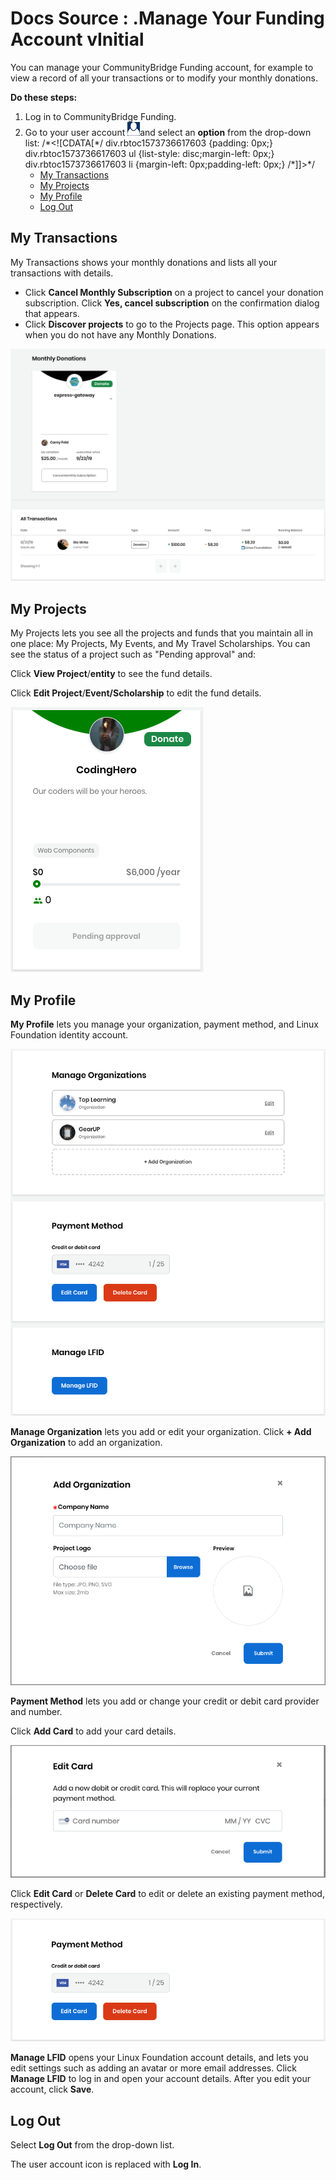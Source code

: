 # Docs Source : .Manage Your Funding Account vInitial

You can manage your CommunityBridge Funding account, for example to view a record of all your transactions or to modify your monthly donations.

**Do these steps:**

1. Log in to CommunityBridge Funding.
2. Go to your user account  ![](.gitbook/assets/7413795.png)and select an **option** from the drop-down list: /\*&lt;!\[CDATA\[\*/ div.rbtoc1573736617603 {padding: 0px;} div.rbtoc1573736617603 ul {list-style: disc;margin-left: 0px;} div.rbtoc1573736617603 li {margin-left: 0px;padding-left: 0px;}  /\*\]\]&gt;\*/
   * [My Transactions](docs-source-.manage-your-funding-account-vinitial.md#id-.ManageYourFundingAccountvInitial-MyTransactions)
   * [My Projects](docs-source-.manage-your-funding-account-vinitial.md#id-.ManageYourFundingAccountvInitial-MyProjects)
   * [My Profile](docs-source-.manage-your-funding-account-vinitial.md#id-.ManageYourFundingAccountvInitial-MyProfile)
   * [Log Out](docs-source-.manage-your-funding-account-vinitial.md#id-.ManageYourFundingAccountvInitial-LogOut)

## My Transactions <a id="id-.ManageYourFundingAccountvInitial-MyTransactions"></a>

My Transactions shows your monthly donations and lists all your transactions with details.

* Click **Cancel Monthly Subscription** on a project to cancel your donation subscription. Click **Yes, cancel subscription** on the confirmation dialog that appears.
* Click **Discover projects** to go to the Projects page. This option appears when you do not have any Monthly Donations.

![](.gitbook/assets/7415332.png)

## My Projects <a id="id-.ManageYourFundingAccountvInitial-MyProjects"></a>

My Projects lets you see all the projects and funds that you maintain all in one place: My Projects, My Events, and My Travel Scholarships. You can see the status of a project such as "Pending approval" and:

Click **View Project**/**entity** to see the fund details.

Click **Edit Project**/**Event/Scholarship** to edit the fund details.

![](.gitbook/assets/7415638.png)

## My Profile <a id="id-.ManageYourFundingAccountvInitial-MyProfile"></a>

**My Profile** lets you manage your organization, payment method, and Linux Foundation identity account.

![](.gitbook/assets/7416937.png)

**Manage Organization** lets you add or edit your organization. Click **+ Add Organization** to add an organization.

![](.gitbook/assets/7416765.png)

**Payment Method** lets you add or change your credit or debit card provider and number.

Click **Add Card** to add your card details.

![](.gitbook/assets/7416939.png)

Click **Edit Card** or **Delete Card** to edit or delete an existing payment method, respectively.

![](.gitbook/assets/7416918.png)

**Manage LFID** opens your Linux Foundation account details, and lets you edit settings such as adding an avatar or more email addresses. Click **Manage LFID** to log in and open your account details. After you edit your account, click **Save**.

## Log Out <a id="id-.ManageYourFundingAccountvInitial-LogOut"></a>

Select **Log Out** from the drop-down list.

The user account icon is replaced with **Log In**.

